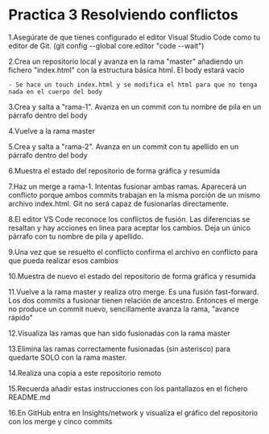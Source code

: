 # Practica 3 Resolviendo conflictos
1.Asegúrate de que tienes configurado el editor Visual Studio Code como tu editor de Git. (git config --global core.editor "code --wait")


2.Crea un repositorio local y avanza en la rama "master" añadiendo un fichero "index.html" con la estructura básica html. El body estará vacío

    - Se hace un touch index.html y se modifica el html para que no tenga nada en el cuerpo del body

3.Crea y salta a "rama-1". Avanza en un commit con tu nombre de pila en un párrafo dentro del body



4.Vuelve a la rama master


5.Crea y salta a "rama-2". Avanza en un commit con tu apellido en un párrafo dentro del body


6.Muestra el estado del repositorio de forma gráfica y resumida


7.Haz un merge a rama-1. Intentas fusionar ambas ramas. Aparecerá un conflicto porque ambos commits trabajan en la misma porción <body></body> de un mismo archivo index.html. Git no será capaz de fusionarlas directamente. 


8.El editor VS Code reconoce los conflictos de fusión. Las diferencias se resaltan y hay acciones en línea para aceptar los cambios. Deja un único párrafo con tu nombre de pila y apellido.


9.Una vez que se resuelto el conflicto confirma el archivo en conflicto para que pueda realizar esos cambios


10.Muestra de nuevo el estado del repositorio de forma gráfica y resumida


11.Vuelve a la rama master y realiza otro merge. Es una fusión fast-forward. Los dos commits a fusionar tienen relación de ancestro. Entonces el merge no produce un commit nuevo, sencillamente avanza la rama, "avance rápido"


12.Visualiza las ramas que han sido fusionadas con la rama master


13.Elimina las ramas correctamente fusionadas (sin asterisco) para quedarte SOLO con la rama master. 


14.Realiza una copia a este repositorio remoto


15.Recuerda añadir estas instrucciones con los pantallazos en el fichero README.md


16.En GitHub entra en Insights/network y visualiza el gráfico del repositorio con los merge y cinco commits  
